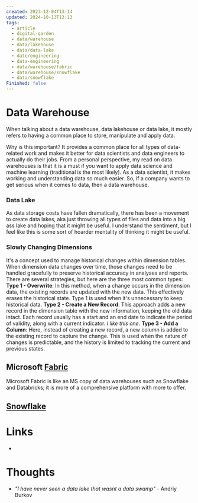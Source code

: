 ```yaml
---
created: 2023-12-04T13:14
updated: 2024-10-13T13:13
tags:
  - article
  - digital-garden
  - data/warehouse
  - data/lakehouse
  - data/data-lake
  - date/engineering
  - data-engineering
  - data/warehouse/fabric
  - data/warehouse/snowflake
  - data/snowflake
Finished: false
---
```


# Data Warehouse

When talking about a data warehouse, data lakehouse or data lake, it mostly refers to having a common place to store, manipulate and apply data. 

Why is this important? It provides a common place for all types of data-related work and makes it better for data scientists and data engineers to actually do their jobs. 
From a personal perspective, my read on data warehouses is that it is a must if you want to apply data science and machine learning (traditional is the most likely). As a data scientist, it makes working and understanding data so much easier. So, if a company wants to get serious when it comes to data, then a data warehouse. 


### Data Lake
As data storage costs have fallen dramatically, there has been a movement to create data lakes, aka just throwing all types of files and data into a big ass lake and hoping that it might be useful. I understand the sentiment, but I feel like this is some sort of hoarder mentality of thinking it might be useful. 

### Slowly Changing Dimensions
It's a concept used to manage historical changes within dimension tables. When dimension data changes over time, those changes need to be handled gracefully to preserve historical accuracy in analyses and reports. There are several strategies, but here are the three most common types:
**Type 1 - Overwrite**: In this method, when a change occurs in the dimension data, the existing records are updated with the new data. This effectively erases the historical state. Type 1 is used when it's unnecessary to keep historical data.
**Type 2 - Create a New Record**: This approach adds a new record in the dimension table with the new information, keeping the old data intact. Each record usually has a start and an end date to indicate the period of validity, along with a current indicator. *I like this one.*
**Type 3 - Add a Column**: Here, instead of creating a new record, a new column is added to the existing record to capture the change. This is used when the nature of changes is predictable, and the history is limited to tracking the current and previous states.

## Microsoft [Fabric](Fabric/Fabric.md)
Microsoft Fabric is like an MS copy of data warehouses such as Snowflake and Databricks; it is more of a comprehensive platform with more to offer. 



## [Snowflake](Data%20Warehouse/Snowflake.md)

# Links
- 

# Thoughts 
- *"I have never seen a data lake that wasnt a data swamp"* - Andriy Burkov


